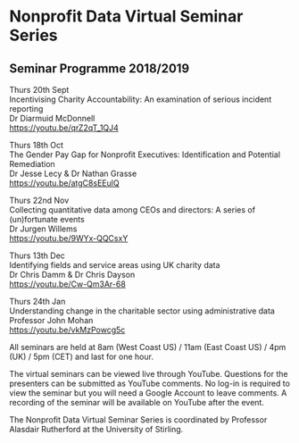 # Nonprofit Data Virtual Seminar Series


## Seminar Programme 2018/2019
  
Thurs 20th Sept  
Incentivising Charity Accountability: An	examination of serious incident reporting	 
Dr Diarmuid McDonnell 	
https://youtu.be/qrZ2qT_1QJ4 
  
Thurs 18th Oct  
The Gender Pay Gap for Nonprofit Executives: Identification and Potential Remediation  
Dr Jesse Lecy & Dr Nathan Grasse  
https://youtu.be/atgC8sEEulQ 
  
Thurs 22nd Nov  
Collecting quantitative data among CEOs and directors: A series of (un)fortunate events  
Dr Jurgen Willems  
https://youtu.be/9WYx-QQCsxY   
  
Thurs 13th Dec  
Identifying fields and service areas using UK charity data  
Dr Chris Damm & Dr Chris Dayson  
https://youtu.be/Cw-Qm3Ar-68  
  
Thurs 24th Jan  
Understanding change in the charitable sector using administrative data  
Professor John Mohan  
https://youtu.be/vkMzPowcg5c   
  
All seminars are held at 8am (West Coast US) / 11am (East Coast US) / 4pm (UK) / 5pm (CET) and last for one hour.  

The virtual seminars can be viewed live through YouTube. Questions for the presenters can be submitted as YouTube comments. No log-in is required to view the seminar but you will need a Google Account to leave comments. A recording of the seminar will be available on YouTube after the event.

The Nonprofit Data Virtual Seminar Series is coordinated by Professor Alasdair Rutherford at the University of Stirling.

